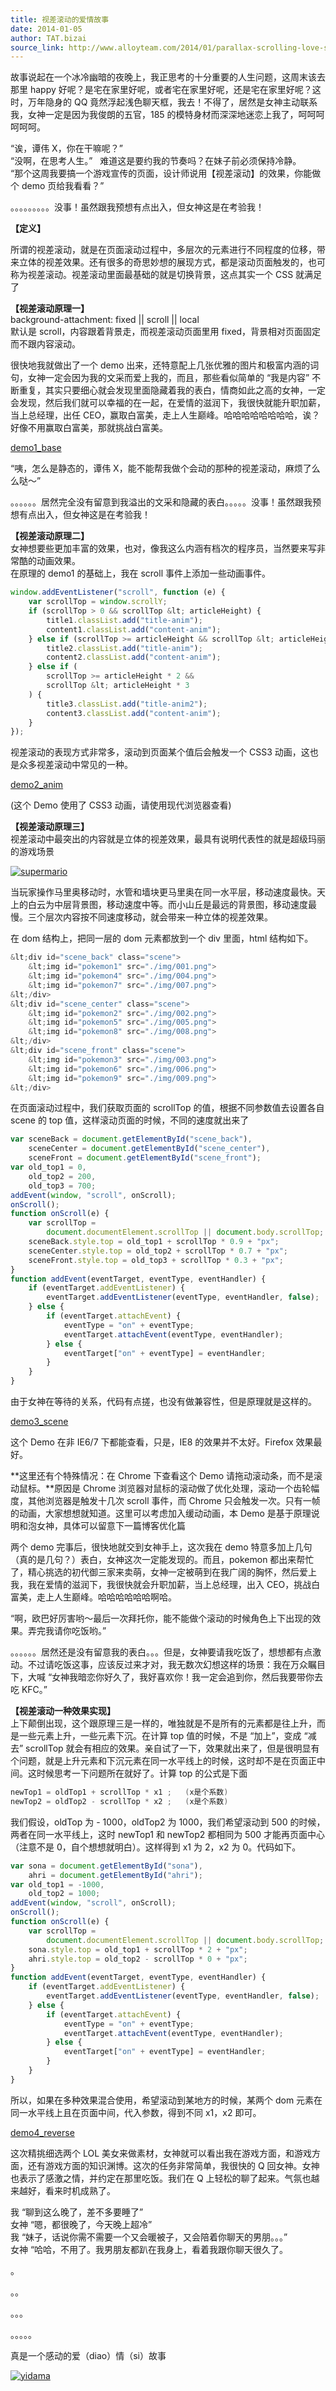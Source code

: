 ```yaml
---
title: 视差滚动的爱情故事
date: 2014-01-05
author: TAT.bizai
source_link: http://www.alloyteam.com/2014/01/parallax-scrolling-love-story/
---
```


<!-- {% raw %} - for jekyll -->

故事说起在一个冰冷幽暗的夜晚上，我正思考的十分重要的人生问题，这周末该去那里 happy 好呢？是宅在家里好呢，或者宅在家里好呢，还是宅在家里好呢？这时，万年隐身的 QQ 竟然浮起浅色聊天框，我去！不得了，居然是女神主动联系我，女神一定是因为我俊朗的五官，185 的模特身材而深深地迷恋上我了，呵呵呵呵呵呵。

“诶，谭伟 X，你在干嘛呢？”  
“没啊，在思考人生。”   难道这是要约我的节奏吗？在妹子前必须保持冷静。  
“那个这周我要搞一个游戏宣传的页面，设计师说用【视差滚动】的效果，你能做个 demo 页给我看看？”

。。。。。。。。。没事！虽然跟我预想有点出入，但女神这是在考验我！

**【定义】**

所谓的视差滚动，就是在页面滚动过程中，多层次的元素进行不同程度的位移，带来立体的视差效果。还有很多的奇思妙想的展现方式，都是滚动页面触发的，也可称为视差滚动。视差滚动里面最基础的就是切换背景，这点其实一个 CSS 就满足了

**【视差滚动原理一】**  
background-attachment: fixed || scroll || local  
默认是 scroll，内容跟着背景走，而视差滚动页面里用 fixed，背景相对页面固定而不跟内容滚动。

很快地我就做出了一个 demo 出来，还特意配上几张优雅的图片和极富内涵的词句，女神一定会因为我的文采而爱上我的，而且，那些看似简单的 “我是内容” 不断重复，其实只要细心就会发现里面隐藏着我的表白，情商如此之高的女神，一定会发现，然后我们就可以幸福的在一起，在爱情的滋润下，我很快就能升职加薪，当上总经理，出任 CEO，赢取白富美，走上人生巅峰。哈哈哈哈哈哈哈哈，诶？好像不用赢取白富美，那就挑战白富美。

[demo1_base](http://www.alloyteam.com/wp-content/uploads/2014/01/demo1_base.html "查看 demo1")

“咦，怎么是静态的，谭伟 X，能不能帮我做个会动的那种的视差滚动，麻烦了么么哒～”

。。。。。。居然完全没有留意到我溢出的文采和隐藏的表白。。。。。没事！虽然跟我预想有点出入，但女神这是在考验我！

**【视差滚动原理二】**  
女神想要些更加丰富的效果，也对，像我这么内涵有档次的程序员，当然要来写非常酷的动画效果。  
在原理的 demo1 的基础上，我在 scroll 事件上添加一些动画事件。

```javascript
window.addEventListener("scroll", function (e) {
    var scrollTop = window.scrollY;
    if (scrollTop > 0 && scrollTop &lt; articleHeight) {
        title1.classList.add("title-anim");
        content1.classList.add("content-anim");
    } else if (scrollTop >= articleHeight && scrollTop &lt; articleHeight * 2) {
        title2.classList.add("title-anim");
        content2.classList.add("content-anim");
    } else if (
        scrollTop >= articleHeight * 2 &&
        scrollTop &lt; articleHeight * 3
    ) {
        title3.classList.add("title-anim2");
        content3.classList.add("content-anim");
    }
});
```

视差滚动的表现方式非常多，滚动到页面某个值后会触发一个 CSS3 动画，这也是众多视差滚动中常见的一种。

[demo2_anim](http://www.alloyteam.com/wp-content/uploads/2014/01/demo2_anim.html)

(这个 Demo 使用了 CSS3 动画，请使用现代浏览器查看)

**【视差滚动原理三】**  
视差滚动中最突出的内容就是立体的视差效果，最具有说明代表性的就是超级玛丽的游戏场景

[![supermario](http://www.alloyteam.com/wp-content/uploads/2014/01/supermario.jpg)](http://www.alloyteam.com/wp-content/uploads/2014/01/supermario.jpg)

当玩家操作马里奥移动时，水管和墙块更马里奥在同一水平层，移动速度最快。天上的白云为中层背景图，移动速度中等。而小山丘是最远的背景图，移动速度最慢。三个层次内容按不同速度移动，就会带来一种立体的视差效果。

在 dom 结构上，把同一层的 dom 元素都放到一个 div 里面，html 结构如下。

```c
&lt;div id="scene_back" class="scene">
    &lt;img id="pokemon1" src="./img/001.png">
    &lt;img id="pokemon4" src="./img/004.png">
    &lt;img id="pokemon7" src="./img/007.png">
&lt;/div>
&lt;div id="scene_center" class="scene">
    &lt;img id="pokemon2" src="./img/002.png">
    &lt;img id="pokemon5" src="./img/005.png">
    &lt;img id="pokemon8" src="./img/008.png">
&lt;/div>
&lt;div id="scene_front" class="scene">
    &lt;img id="pokemon3" src="./img/003.png">
    &lt;img id="pokemon6" src="./img/006.png">
    &lt;img id="pokemon9" src="./img/009.png">
&lt;/div>
```

在页面滚动过程中，我们获取页面的 scrollTop 的值，根据不同参数值去设置各自 scene 的 top 值，这样滚动页面的时候，不同的速度就出来了

```javascript
var sceneBack = document.getElementById("scene_back"),
    sceneCenter = document.getElementById("scene_center"),
    sceneFront = document.getElementById("scene_front");
var old_top1 = 0,
    old_top2 = 200,
    old_top3 = 700;
addEvent(window, "scroll", onScroll);
onScroll();
function onScroll(e) {
    var scrollTop =
        document.documentElement.scrollTop || document.body.scrollTop;
    sceneBack.style.top = old_top1 + scrollTop * 0.9 + "px";
    sceneCenter.style.top = old_top2 + scrollTop * 0.7 + "px";
    sceneFront.style.top = old_top3 + scrollTop * 0.3 + "px";
}
function addEvent(eventTarget, eventType, eventHandler) {
    if (eventTarget.addEventListener) {
        eventTarget.addEventListener(eventType, eventHandler, false);
    } else {
        if (eventTarget.attachEvent) {
            eventType = "on" + eventType;
            eventTarget.attachEvent(eventType, eventHandler);
        } else {
            eventTarget["on" + eventType] = eventHandler;
        }
    }
}
```

由于女神在等待的关系，代码有点搓，也没有做兼容性，但是原理就是这样的。

[demo3_scene](http://www.alloyteam.com/wp-content/uploads/2014/01/demo3_scene.html)

这个 Demo 在非 IE6/7 下都能查看，只是，IE8 的效果并不太好。Firefox 效果最好。

**这里还有个特殊情况：在 Chrome 下查看这个 Demo 请拖动滚动条，而不是滚动鼠标。**原因是 Chrome 浏览器对鼠标的滚动做了优化处理，滚动一个齿轮幅度，其他浏览器是触发十几次 scroll 事件，而 Chrome 只会触发一次。只有一帧的动画，大家想想就知道。这里可以考虑加入缓动动画，本 Demo 是基于原理说明和泡女神，具体可以留意下一篇博客优化篇

两个 demo 完事后，很快地就交到女神手上，这次我在 demo 特意多加上几句（真的是几句？）表白，女神这次一定能发现的。而且，pokemon 都出来帮忙了，精心挑选的初代御三家来卖萌，女神一定被萌到在我广阔的胸怀，然后爱上我，我在爱情的滋润下，我很快就会升职加薪，当上总经理，出入 CEO，挑战白富美，走上人生巅峰。哈哈哈哈哈哈啊哈。

“啊，欧巴好厉害哟～最后一次拜托你，能不能做个滚动的时候角色上下出现的效果。弄完我请你吃饭哟。”

。。。。。。居然还是没有留意我的表白。。。但是，女神要请我吃饭了，想想都有点激动。不过请吃饭这事，应该反过来才对，我无数次幻想这样的场景：我在万众瞩目下，大喊 “女神我暗恋你好久了，我好喜欢你！我一定会追到你，然后我要带你去吃 KFC。”

**【视差滚动一种效果实现】**  
上下颠倒出现，这个跟原理三是一样的，唯独就是不是所有的元素都是往上升，而是一些元素上升，一些元素下沉。在计算 top 值的时候，不是 “加上”，变成 “减去” scrollTop 就会有相应的效果。亲自试了一下，效果就出来了，但是很明显有个问题，就是上升元素和下沉元素在同一水平线上的时候，这时却不是在页面正中间。这时候思考一下问题所在就好了。计算 top 的公式是下面

```c
newTop1 = oldTop1 + scrollTop * x1 ;   (x是个系数)
newTop2 = oldTop2 - scrollTop * x2 ;   (x是个系数)
```

我们假设，oldTop 为 - 1000，oldTop2 为 1000，我们希望滚动到 500 的时候，两者在同一水平线上，这时 newTop1 和 newTop2 都相同为 500 才能再页面中心（注意不是 0，自个想想就明白）。这样得到 x1 为 2，x2 为 0。代码如下。

```javascript
var sona = document.getElementById("sona"),
    ahri = document.getElementById("ahri");
var old_top1 = -1000,
    old_top2 = 1000;
addEvent(window, "scroll", onScroll);
onScroll();
function onScroll(e) {
    var scrollTop =
        document.documentElement.scrollTop || document.body.scrollTop;
    sona.style.top = old_top1 + scrollTop * 2 + "px";
    ahri.style.top = old_top2 - scrollTop * 0 + "px";
}
function addEvent(eventTarget, eventType, eventHandler) {
    if (eventTarget.addEventListener) {
        eventTarget.addEventListener(eventType, eventHandler, false);
    } else {
        if (eventTarget.attachEvent) {
            eventType = "on" + eventType;
            eventTarget.attachEvent(eventType, eventHandler);
        } else {
            eventTarget["on" + eventType] = eventHandler;
        }
    }
}
```

所以，如果在多种效果混合使用，希望滚动到某地方的时候，某两个 dom 元素在同一水平线上且在页面中间，代入参数，得到不同 x1，x2 即可。

[demo4_reverse](http://www.alloyteam.com/wp-content/uploads/2014/01/demo4_reverse.html)

这次精挑细选两个 LOL 美女来做素材，女神就可以看出我在游戏方面，和游戏方面，还有游戏方面的知识渊博。这次的任务非常简单，我很快的 Q 回女神。女神也表示了感激之情，并约定在那里吃饭。我们在 Q 上轻松的聊了起来。气氛也越来越好，看来时机成熟了。

我 “聊到这么晚了，差不多要睡了”  
女神 “嗯，都很晚了，今天晚上超冷”  
我 “妹子，话说你需不需要一个又会暖被子，又会陪着你聊天的男朋。。。”  
女神 “哈哈，不用了。我男朋友都趴在我身上，看着我跟你聊天很久了。

。

。。

。。。

。。。。。

真是一个感动的爱（diao）情（si）故事

[![yidama](http://www.alloyteam.com/wp-content/uploads/2014/01/yidama.jpg)](http://www.alloyteam.com/wp-content/uploads/2014/01/yidama.jpg)


<!-- {% endraw %} - for jekyll -->